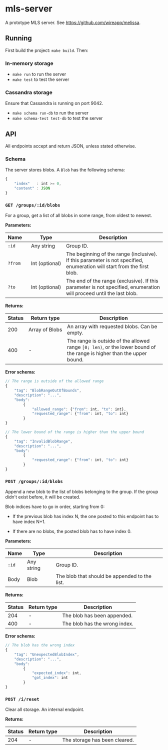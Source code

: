# mls-server

A prototype MLS server. See https://github.com/wireapp/melissa.

## Running

First build the project: `make build`. Then:

### In-memory storage

  * `make run` to run the server
  * `make test` to test the server

### Cassandra storage

Ensure that Cassandra is running on port 9042.

  * `make schema run-db` to run the server
  * `make schema-test test-db` to test the server

## API

All endpoints accept and return JSON, unless stated otherwise.

### Schema

The server stores blobs. A `Blob` has the following schema:

```javascript
{
    "index"   : int >= 0,
    "content" : JSON
}
```

### `GET /groups/:id/blobs`

For a group, get a list of all blobs in some range, from oldest to newest.

**Parameters:**

| Name&nbsp;&nbsp;&nbsp; | Type | Description |
| --- | --- | --- |
| `:id` | Any&nbsp;string | Group ID. |
| `?from` | Int&nbsp;(optional) | The beginning of the range (inclusive). If this parameter is not specified, enumeration will start from the first blob. |
| `?to` | Int&nbsp;(optional) | The end of the range (exclusive). If this parameter is not specified, enumeration will proceed until the last blob. |

**Returns:**

| Status | Return&nbsp;type | Description |
| --- | --- | --- |
| 200 | Array&nbsp;of&nbsp;Blobs | An array with requested blobs. Can be empty. |
| 400 | - | The range is outside of the allowed range `[0; len)`, or the lower bound of the range is higher than the upper bound. |

**Error schema:**

```javascript
// The range is outside of the allowed range
{
    "tag": "BlobRangeOutOfBounds",
    "description": "...",
    "body":
        {
            "allowed_range": {"from": int, "to": int},
            "requested_range": {"from": int, "to": int}
        }
}
```

```javascript
// The lower bound of the range is higher than the upper bound
{
    "tag": "InvalidBlobRange",
    "description": "...",
    "body":
        {
            "requested_range": {"from": int, "to": int}
        }
}
```

### `POST /groups/:id/blobs`

Append a new blob to the list of blobs belonging to the group. If the group
didn't exist before, it will be created.

Blob indices have to go in order, starting from 0:

  * If the previous blob has index N, the one posted to this endpoint has to
    have index N+1.

  * If there are no blobs, the posted blob has to have index 0.

**Parameters:**

| Name | Type | Description |
| --- | --- | --- |
| `:id` | Any string | Group ID. |
| Body | Blob | The blob that should be appended to the list. |

**Returns:**

| Status | Return type | Description |
| --- | --- | --- |
| 204 | - | The blob has been appended. |
| 400 | - | The blob has the wrong index. |

**Error schema:**

```javascript
// The blob has the wrong index
{
    "tag": "UnexpectedBlobIndex",
    "description": "...",
    "body":
        {
            "expected_index": int,
            "got_index": int
        }
}
```

### `POST /i/reset`

Clear all storage. An internal endpoint.

**Returns:**

| Status | Return type | Description |
| --- | --- | --- |
| 204 | - | The storage has been cleared. |
